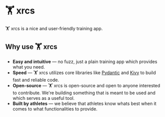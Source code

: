 # 🏋️ xrcs

🏋️ xrcs is a nice and user-friendly training app.

## Why use 🏋️ xrcs

- **Easy and intuitive** &mdash; no fuzz, just a plain training app which provides what you need.
- **Speed** &mdash; 🏋️ xrcs utilizes core libraries like [Pydantic](https://docs.pydantic.dev/latest) and [Kivy](https://kivy.org) to build fast and reliable code.
- **Open-source** &mdash; 🏋️ xrcs is open-source and open to anyone interested to contribute. We're building something that is meant to be used and which serves as a useful tool.
- **Built by athletes** &mdash; we believe that athletes know whats best when it comes to what functionalities to provide.
